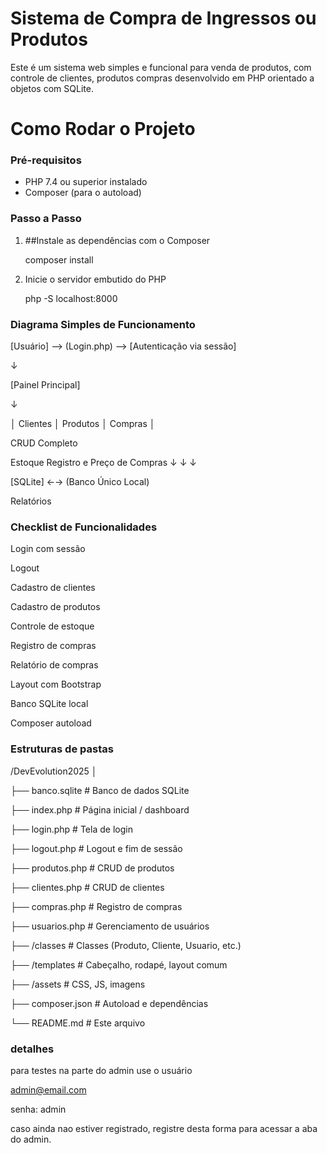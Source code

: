 #  Sistema de Compra de Ingressos ou Produtos

Este é um sistema web simples e funcional para venda de produtos, 
com controle de clientes, produtos compras desenvolvido em PHP orientado a objetos com SQLite.

# Como Rodar o Projeto

###  Pré-requisitos

- PHP 7.4 ou superior instalado
- Composer (para o autoload)

### Passo a Passo

1. ##Instale as dependências com o Composer

   composer install

2. Inicie o servidor embutido do PHP

   php -S localhost:8000


 ### Diagrama Simples de Funcionamento

[Usuário] --> (Login.php) --> [Autenticação via sessão]

↓

[Painel Principal]

↓

│ Clientes   │ Produtos   │ Compras    │


CRUD   Completo         

Estoque   Registro  e Preço   de Compras
↓               ↓              ↓

[SQLite]  ←→  (Banco Único Local)

Relatórios




### Checklist de Funcionalidades

Login com sessão

Logout

Cadastro de clientes 

Cadastro de produtos 

Controle de estoque	 

Registro de compras	 

Relatório de compras 

Layout com Bootstrap 

Banco SQLite local	 

Composer autoload	 


### Estruturas de pastas

/DevEvolution2025
│

├── banco.sqlite              # Banco de dados SQLite

├── index.php                 # Página inicial / dashboard

├── login.php                 # Tela de login

├── logout.php                # Logout e fim de sessão

├── produtos.php              # CRUD de produtos

├── clientes.php              # CRUD de clientes

├── compras.php               # Registro de compras

├── usuarios.php              # Gerenciamento de usuários

├── /classes                  # Classes (Produto, Cliente, Usuario, etc.)

├── /templates                # Cabeçalho, rodapé, layout comum

├── /assets                   # CSS, JS, imagens

├── composer.json             # Autoload e dependências

└── README.md                 # Este arquivo



### detalhes

para testes na parte do admin use o usuário

admin@email.com

senha: admin


caso ainda nao estiver registrado, registre desta forma para acessar a aba do admin.